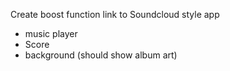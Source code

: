 Create boost function
link to Soundcloud
style app
  - music player
  - Score
  - background (should show album art)
